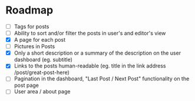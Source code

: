 # Roadmap

- [ ] Tags for posts
- [ ] Ability to sort and/or filter the posts in user's and editor's view
- [x] A page for each post
- [ ] Pictures in Posts
- [x] Only a short description or a summary of the description on the user dashboard (eg. subtitle)
- [x] Links to the posts human-readable (eg. title in the link address /post/great-post-here)
- [ ] Pagination in the dashboard, "Last Post / Next Post" functionality on the post page
- [ ] User area / about page